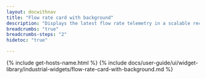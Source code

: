```yaml
---
layout: docwithnav
title: "Flow rate card with background"
description: "Displays the latest flow rate telemetry in a scalable rectangle card with the background image."
breadcrumbs: "true"
breadcrumbs-steps: "2"
hidetoc: "true"

---
```

{% include get-hosts-name.html %}
{% include docs/user-guide/ui/widget-library/industrial-widgets/flow-rate-card-with-background.md %}
